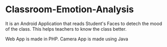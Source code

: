 # Classroom-Emotion-Analysis

It is an Android Application that reads Student's Faces to detech the mood of the class. This helps teachers to know the class better.

Web App is made in PHP.
Camera App is made using Java